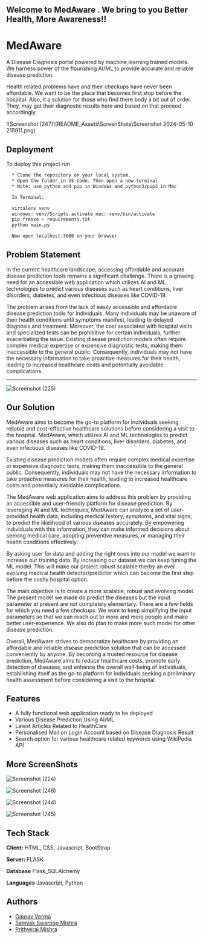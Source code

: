 
## Welcome to MedAware . We bring to you Better Health, More Awareness!!
# MedAware

A Disease Diagnosis portal powered by machine learning trained models. We harness power of the flourishing AI/ML to provide accurate and reliable disease prediction. 

Health related problems have and their checkups have never been affordable. We want to be the place that becomes first stop before the hospital. Also, it a solution for those who find there body a bit out of order. They, may get their diagnostic results here and based on that proceed accordingly.

![Screenshot (247)](README_Assets\ScreenShots\Screenshot 2024-05-10 215911.png)
## Deployment

To deploy this project run

```bash
  * Clone the repository on your local system.
  * Open the folder in VS Code. Then open a new terminal
  * Note: use python and pip in Windows and python3/pip3 in Mac

  In Terminal:

  virtalenv venv 
  windows: venv/Scripts.activate mac: venv/bin/activate
  pip freeze > requirements.txt
  python main.py

  Now open localhost:3000 on your browser 
```


## Problem Statement
In the current healthcare landscape, accessing affordable and accurate disease prediction tools remains a significant challenge. There is a growing need for an accessible web application which utilizes AI and ML technologies to predict various diseases such as heart conditions, liver disorders, diabetes, and even infectious diseases like COVID-19. 

The problem arises from the lack of easily accessible and affordable disease prediction tools for individuals. Many individuals may be unaware of their health conditions until symptoms manifest, leading to delayed diagnosis and treatment. Moreover, the cost associated with hospital visits and specialized tests can be prohibitive for certain individuals, further exacerbating the issue. Existing disease prediction models often require complex medical expertise or expensive diagnostic tests, making them inaccessible to the general public. Consequently, individuals may not have the necessary information to take proactive measures for their health, leading to increased healthcare costs and potentially avoidable complications.
***



![Screenshot (225)](https://github.com/Gaurav07076/MedAware/assets/103797867/cc3a4385-fa95-4931-ba90-38ccda9f735a)

## Our Solution
MedAware aims to become the go-to platform for individuals seeking reliable and cost-effective healthcare solutions before considering a visit to the hospital.
MedAware, which utilizes AI and ML technologies to predict various diseases such as heart conditions, liver disorders, diabetes, and even infectious diseases like COVID-19. 

Existing disease prediction models often require complex medical expertise or expensive diagnostic tests, making them inaccessible to the general public. Consequently, individuals may not have the necessary information to take proactive measures for their health, leading to increased healthcare costs and potentially avoidable complications.

The MedAware web application aims to address this problem by providing an accessible and user-friendly platform for disease prediction. By leveraging AI and ML techniques, MedAware can analyze a set of user-provided health data, including medical history, symptoms, and vital signs, to predict the likelihood of various diseases accurately. By empowering individuals with this information, they can make informed decisions about seeking medical care, adopting preventive measures, or managing their health conditions effectively.

By asking user for data and adding the right ones into our model we want to increase our training data. By increasing our dataset we can keep tuning the ML model. This will make our project robust scalable therby an ever evolving medical health detector/predictor which can become the first step before the costly hospital option.

The main objective is to create a more scalable, robust and evolving model. The present model we made do predict the diseases but the input parameter at present are not completely elementary. There are a few fields for which you need a few checkups. We want to keep simplifying the input parameters so that we can reach out to more and more people and make better user-experience. We also do plan to make more such model for other disease prediction.

Overall, MedAware strives to democratize healthcare by providing an affordable and reliable disease prediction solution that can be accessed conveniently by anyone. By becoming a trusted resource for disease prediction, MedAware aims to reduce healthcare costs, promote early detection of diseases, and enhance the overall well-being of individuals, establishing itself as the go-to platform for individuals seeking a preliminary health assessment before considering a visit to the hospital.


## Features

- A fully functional web application ready to be deployed
- Various Disease Prediction Using AI/ML
- Latest Articles Related to HealthCare
- Personalised Mail on Login Account based on Disease Diagnosis Result
- Search option for various healthcare related keywords using WikiPedia API

## More ScreenShots

![Screenshot (224)](https://github.com/Gaurav07076/MedAware/assets/103797867/771d6dfd-b917-46b9-ace6-5f181032bfea)

![Screenshot (246)](https://github.com/Gaurav07076/MedAware/assets/103797867/e6cc2c9e-31a1-4add-ade1-218c85c940bc)

![Screenshot (244)](https://github.com/Gaurav07076/MedAware/assets/103797867/39c7cdba-5722-4d87-8bd1-e21fbab6503a)

![Screenshot (245)](https://github.com/Gaurav07076/MedAware/assets/103797867/24d7584c-7c97-4d8b-9a11-3afe8d05c012)



## Tech Stack

**Client:** HTML, CSS, Javascript, BootStrap 

**Server:** FLASK

**Database** Flask_SQLAlchemy

**Languages** Javascript, Python


## Authors

- [Gaurav Verma](https://github.com/Gaurav07076/)
- [Samyak Swaroop Mishra](https://github.com/samyak269)
- [Prithwiraj Mishra](https://github.com/The-Prithwiraj06)


 
